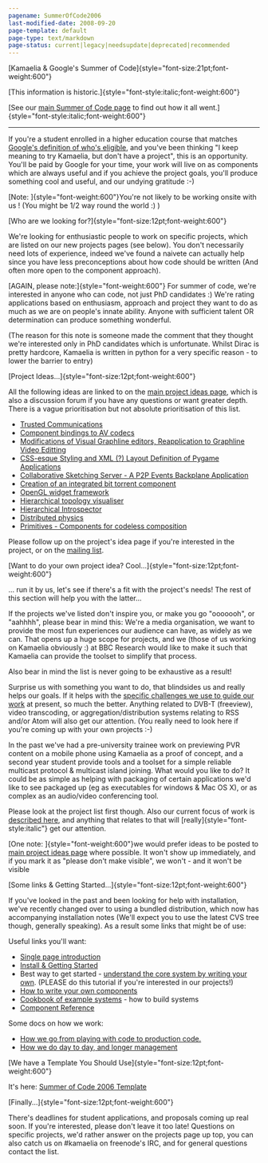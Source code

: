 ```yaml
---
pagename: SummerOfCode2006
last-modified-date: 2008-09-20
page-template: default
page-type: text/markdown
page-status: current|legacy|needsupdate|deprecated|recommended
---
```

[Kamaelia & Google\'s Summer of
Code]{style="font-size:21pt;font-weight:600"}

[This information is
historic.]{style="font-style:italic;font-weight:600"}

[See our [main Summer of Code page](/SummerOfCode.html) to find out how
it all went.]{style="font-style:italic;font-weight:600"}

------------------------------------------------------------------------

If you\'re a student enrolled in a higher education course that matches
[Google\'s definition of who\'s
eligible](http://code.google.com/soc/studentfaq.html), and you\'ve been
thinking \"I keep meaning to try Kamaelia, but don\'t have a project\",
this is an opportunity. You\'ll be paid by Google for your time, your
work will live on as components which are always useful and if you
achieve the project goals, you\'ll produce something cool and useful,
and our undying gratitude :-)

[Note: ]{style="font-weight:600"}You\'re not likely to be working onsite
with us ! (You might be 1/2 way round the world :) )

[Who are we looking for?]{style="font-size:12pt;font-weight:600"}

We\'re looking for enthusiastic people to work on specific projects,
which are listed on our new projects pages (see below). You don\'t
necessarily need lots of experience, indeed we\'ve found a naivete can
actually help since you have less preconceptions about how code should
be written (And often more open to the component approach).

[AGAIN, please note:]{style="font-weight:600"} For summer of code,
we\'re interested in anyone who can code, not just PhD candidates :)
We\'re rating applications based on enthusiasm, approach and project
they want to do as much as we are on people\'s innate ability. Anyone
with sufficient talent OR determination can produce something wonderful.

(The reason for this note is someone made the comment that they thought
we\'re interested only in PhD candidates which is unfortunate. Whilst
Dirac is pretty hardcore, Kamaelia is written in python for a very
specific reason - to lower the barrier to entry)

[Project Ideas\...]{style="font-size:12pt;font-weight:600"}

All the following ideas are linked to on the [main project ideas
page](http://kamaelia.sourceforge.net/cgi-bin/projects/blog.cgi), which
is also a discussion forum if you have any questions or want greater
depth. There is a vague prioritisation but not absolute prioritisation
of this list.

-   [Trusted
    Communications](http://kamaelia.sourceforge.net/cgi-bin/projects/blog.cgi?rm=viewpost&nodeid=1145915207)
-   [Component bindings to AV
    codecs](http://kamaelia.sourceforge.net/cgi-bin/projects/blog.cgi?rm=viewpost&nodeid=1146000999)
-   [Modifications of Visual Graphline editors, Reapplication to
    Graphline Video
    Editting](http://kamaelia.sourceforge.net/cgi-bin/projects/blog.cgi?rm=viewpost&nodeid=1146000392)
-   [CSS-esque Styling and XML (?) Layout Definition of Pygame
    Applications](http://kamaelia.sourceforge.net/cgi-bin/projects/blog.cgi?rm=viewpost&nodeid=1145998502)
-   [Collaborative Sketching Server - A P2P Events Backplane
    Application](http://kamaelia.sourceforge.net/cgi-bin/projects/blog.cgi?rm=viewpost&nodeid=1145916003)
-   [Creation of an integrated bit torrent
    component](http://kamaelia.sourceforge.net/cgi-bin/projects/blog.cgi?rm=viewpost&nodeid=1145913971)
-   [OpenGL widget
    framework](http://kamaelia.sourceforge.net/cgi-bin/projects/blog.cgi?rm=viewpost&nodeid=1145910189)
-   [Hierarchical topology
    visualiser](http://kamaelia.sourceforge.net/cgi-bin/projects/blog.cgi?rm=viewpost&nodeid=1145909925)
-   [Hierarchical
    Introspector](http://kamaelia.sourceforge.net/cgi-bin/projects/blog.cgi?rm=viewpost&nodeid=1145909590)
-   [Distributed
    physics](http://kamaelia.sourceforge.net/cgi-bin/projects/blog.cgi?rm=viewpost&nodeid=1145911182)
-   [Primitives - Components for codeless
    composition](http://kamaelia.sourceforge.net/cgi-bin/projects/blog.cgi?rm=viewpost&nodeid=1145910563)

Please follow up on the project\'s idea page if you\'re interested in
the project, or on the [mailing
list](http://kamaelia.sf.net/Contact.html).

[Want to do your own project idea?
Cool\...]{style="font-size:12pt;font-weight:600"}

\... run it by us, let\'s see if there\'s a fit with the project\'s
needs! The rest of this section will help you with the latter\...

If the projects we\'ve listed don\'t inspire you, or make you go
\"ooooooh\", or \"aahhhh\", please bear in mind this: We\'re a media
organisation, we want to provide the most fun experiences our audience
can have, as widely as we can. That opens up a huge scope for projects,
and we (those of us working on Kamaelia obviously :) at BBC Research
would like to make it such that Kamaelia can provide the toolset to
simplify that process.

Also bear in mind the list is never going to be exhaustive as a result!

Surprise us with something you want to do, that blindsides us and really
helps our goals. If it helps with the [specific challenges we use to
guide our work](http://kamaelia.sourceforge.net/Challenges/) at present,
so much the better. Anything related to DVB-T (freeview), video
transcoding, or aggregation/distribution systems relating to RSS and/or
Atom will also get our attention. (You really need to look here if
you\'re coming up with your own projects :-)

In the past we\'ve had a pre-university trainee work on previewing PVR
content on a mobile phone using Kamaelia as a proof of concept, and a
second year student provide tools and a toolset for a simple reliable
multicast protocol & multicast island joining. What would you like to
do? It could be as simple as helping with packaging of certain
applications we\'d like to see packaged up (eg as executables for
windows & Mac OS X), or as complex as an audio/video conferencing tool.

Please look at the project list first though. Also our current focus of
work is [described
here](http://kamaelia.sourceforge.net/cgi-bin/blog/blog.cgi?rm=viewpost&postid=1137083138),
and anything that relates to that will
[really]{style="font-style:italic"} get our attention.

[One note: ]{style="font-weight:600"}we would prefer ideas to be posted
to [main project ideas
page](http://kamaelia.sourceforge.net/cgi-bin/projects/blog.cgi) where
possible. It won\'t show up immediately, and if you mark it as \"please
don\'t make visible\", we won\'t - and it won\'t be visible

[Some links & Getting
Started\...]{style="font-size:12pt;font-weight:600"}

If you\'ve looked in the past and been looking for help with
installation, we\'ve recently changed over to using a bundled
distribution, which now has accompanying installation notes (We\'ll
expect you to use the latest CVS tree though, generally speaking). As a
result some links that might be of use:

Useful links you\'ll want:

-   [Single page
    introduction](http://kamaelia.sourceforge.net/Introduction.html)
-   [Install & Getting
    Started](http://kamaelia.sourceforge.net/GettingStarted.html)
-   Best way to get started - [understand the core system by writing
    your own](http://kamaelia.sourceforge.net/MiniAxon/). (PLEASE do
    this tutorial if you\'re interested in our projects!)
-   [How to write your own
    components](http://kamaelia.sourceforge.net/cgi-bin/blog/blog.cgi?rm=viewpost&postid=1113495151)
-   [Cookbook of example
    systems](http://kamaelia.sourceforge.net/Cookbook.html) - how to
    build systems
-   [Component
    Reference](http://kamaelia.sourceforge.net/Components.html)

Some docs on how we work:

-   [How we go from playing with code to production
    code.](http://kamaelia.sourceforge.net/KamaeliaProjectDevelopment.html)
-   [How we do day to day, and longer
    management](http://kamaelia.sourceforge.net/KamaeliaProjectProcesses.html)

[We have a Template You Should
Use]{style="font-size:12pt;font-weight:600"}

It\'s here: [Summer of Code 2006
Template](SummerOfCode2006Template.html)

[Finally\...]{style="font-size:12pt;font-weight:600"}

There\'s deadlines for student applications, and proposals coming up
real soon. If you\'re interested, please don\'t leave it too late!
Questions on specific projects, we\'d rather answer on the projects page
up top, you can also catch us on \#kamaelia on freenode\'s IRC, and for
general questions contact the list.
